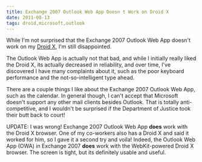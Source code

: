 ```yaml
---
title: Exchange 2007 Outlook Web App Doesn t Work on Droid X
date: 2011-08-13
tags: droid,microsoft,outlook
---
```

While I'm not surprised that the Exchange 2007 Outlook Web App doesn't work on my [Droid X](http://www.soggyblogger.com/blog/droid/), I'm still disappointed.

The Outlook Web App is actually not that bad, and while I initially really liked the Droid X, its actually decreased in reliability, and over time, I've discovered I have many complaints about it, such as the poor keyboard performance and the not-so-intelligent type ahead.

There are a couple things I like about the Exchange 2007 Outlook Web App, such as the calendar. In general though, I can't accept that Microsoft doesn't support any other mail clients besides Outlook. That is totally anti-competitive, and I wouldn't be surprised if the Department of Justice took their butt back to court!

UPDATE: I was wrong! Exchange 2007 Outlook Web App **does** work with the Droid X browser. One of my co-workers also has a Droid X and said it worked for him, so I gave it a second try and voila! Indeed, the Outlook Web App (OWA) in Exchange 2007 **does** work with the WebKit-powered Droid X browser. The screen is tight, but its definitely usable and useful.

